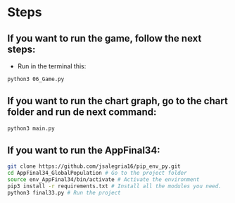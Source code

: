 # Steps
 ## If you want to run the game, follow the next steps:
 - Run in the terminal this: 
```sh
python3 06_Game.py
```

## If you want to run the chart graph, go to the chart folder and run de next command:
```sh
python3 main.py
```

## If you want to run the AppFinal34:

```sh
git clone https://github.com/jsalegria16/pip_env_py.git 
cd AppFinal34_GlobalPopulation # Go to the project folder
source env_AppFinal34/bin/activate # Activate the environment
pip3 install -r requirements.txt # Install all the modules you need.
python3 final33.py # Run the project
```

## 
